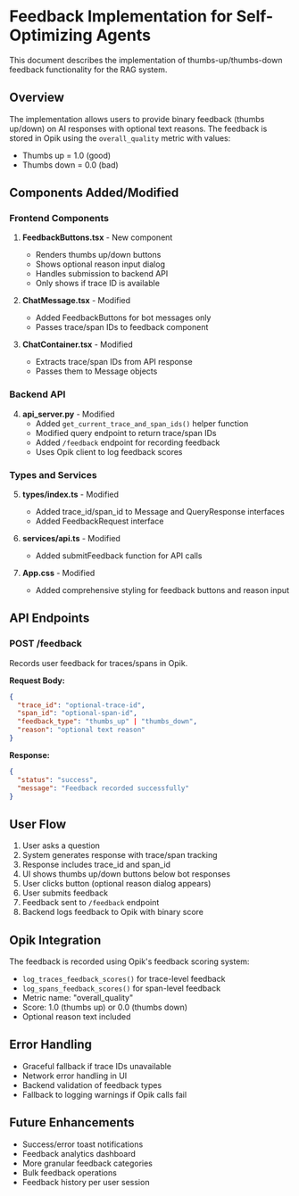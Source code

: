 # Feedback Implementation for Self-Optimizing Agents

This document describes the implementation of thumbs-up/thumbs-down feedback functionality for the RAG system.

## Overview

The implementation allows users to provide binary feedback (thumbs up/down) on AI responses with optional text reasons. The feedback is stored in Opik using the `overall_quality` metric with values:
- Thumbs up = 1.0 (good)
- Thumbs down = 0.0 (bad)

## Components Added/Modified

### Frontend Components

1. **FeedbackButtons.tsx** - New component
   - Renders thumbs up/down buttons
   - Shows optional reason input dialog
   - Handles submission to backend API
   - Only shows if trace ID is available

2. **ChatMessage.tsx** - Modified
   - Added FeedbackButtons for bot messages only
   - Passes trace/span IDs to feedback component

3. **ChatContainer.tsx** - Modified
   - Extracts trace/span IDs from API response
   - Passes them to Message objects

### Backend API

4. **api_server.py** - Modified
   - Added `get_current_trace_and_span_ids()` helper function
   - Modified query endpoint to return trace/span IDs
   - Added `/feedback` endpoint for recording feedback
   - Uses Opik client to log feedback scores

### Types and Services

5. **types/index.ts** - Modified
   - Added trace_id/span_id to Message and QueryResponse interfaces
   - Added FeedbackRequest interface

6. **services/api.ts** - Modified
   - Added submitFeedback function for API calls

7. **App.css** - Modified
   - Added comprehensive styling for feedback buttons and reason input

## API Endpoints

### POST /feedback
Records user feedback for traces/spans in Opik.

**Request Body:**
```json
{
  "trace_id": "optional-trace-id",
  "span_id": "optional-span-id", 
  "feedback_type": "thumbs_up" | "thumbs_down",
  "reason": "optional text reason"
}
```

**Response:**
```json
{
  "status": "success",
  "message": "Feedback recorded successfully"
}
```

## User Flow

1. User asks a question
2. System generates response with trace/span tracking
3. Response includes trace_id and span_id
4. UI shows thumbs up/down buttons below bot responses
5. User clicks button (optional reason dialog appears)
6. User submits feedback
7. Feedback sent to `/feedback` endpoint
8. Backend logs feedback to Opik with binary score

## Opik Integration

The feedback is recorded using Opik's feedback scoring system:
- `log_traces_feedback_scores()` for trace-level feedback
- `log_spans_feedback_scores()` for span-level feedback
- Metric name: "overall_quality"
- Score: 1.0 (thumbs up) or 0.0 (thumbs down)
- Optional reason text included

## Error Handling

- Graceful fallback if trace IDs unavailable
- Network error handling in UI
- Backend validation of feedback types
- Fallback to logging warnings if Opik calls fail

## Future Enhancements

- Success/error toast notifications
- Feedback analytics dashboard
- More granular feedback categories
- Bulk feedback operations
- Feedback history per user session